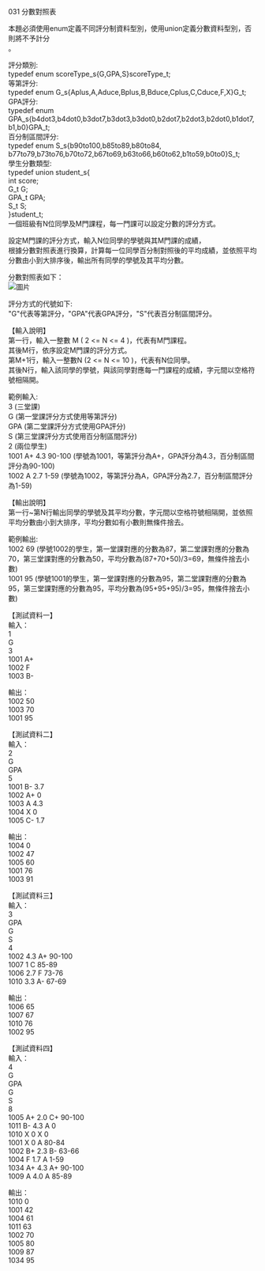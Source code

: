031 分數對照表  
  
本題必須使用enum定義不同評分制資料型別，使用union定義分數資料型別，否則將不予計分  
。  
  
評分類別:  
typedef enum scoreType_s{G,GPA,S}scoreType_t;  
等第評分:  
typedef enum G_s{Aplus,A,Aduce,Bplus,B,Bduce,Cplus,C,Cduce,F,X}G_t;  
GPA評分:  
typedef enum GPA_s{b4dot3,b4dot0,b3dot7,b3dot3,b3dot0,b2dot7,b2dot3,b2dot0,b1dot7,b1,b0}GPA_t;  
百分制區間評分:  
typedef enum S_s{b90to100,b85to89,b80to84, b77to79,b73to76,b70to72,b67to69,b63to66,b60to62,b1to59,b0to0}S_t;  
學生分數類型:  
typedef union student_s{  
int score;  
G_t G;  
GPA_t GPA;  
S_t S;  
}student_t;  
一個班級有N位同學及M門課程，每一門課可以設定分數的評分方式。  
  
設定M門課的評分方式，輸入N位同學的學號與其M門課的成績，  
根據分數對照表進行換算，計算每一位同學百分制對照後的平均成績，並依照平均分數由小到大排序後，輸出所有同學的學號及其平均分數。  
  
分數對照表如下：  
![圖片](https://imgur.com/Uz0lNF3.png)
  
評分方式的代號如下:  
"G"代表等第評分，"GPA"代表GPA評分，"S"代表百分制區間評分。  
  
【輸入說明】  
第一行，輸入一整數 M ( 2 <= N <= 4 )，代表有M門課程。  
其後M行，依序設定M門課的評分方式。  
第M+1行，輸入一整數N (2 <= N <= 10 )，代表有N位同學。  
其後N行，輸入該同學的學號，與該同學對應每一門課程的成績，字元間以空格符號相隔開。  
  
範例輸入:  
3 (三堂課)  
G (第一堂課評分方式使用等第評分)  
GPA (第二堂課評分方式使用GPA評分)  
S (第三堂課評分方式使用百分制區間評分)  
2 (兩位學生)  
1001 A+ 4.3 90-100 (學號為1001，等第評分為A+，GPA評分為4.3，百分制區間評分為90-100)  
1002 A 2.7 1-59 (學號為1002，等第評分為A，GPA評分為2.7，百分制區間評分為1-59)  
  
【輸出說明】  
第一行~第N行輸出同學的學號及其平均分數，字元間以空格符號相隔開，並依照平均分數由小到大排序，平均分數如有小數則無條件捨去。  
  
範例輸出:  
1002 69 (學號1002的學生，第一堂課對應的分數為87，第二堂課對應的分數為70，第三堂課對應的分數為50，平均分數為(87+70+50)/3=69，無條件捨去小數)  
1001 95 (學號1001的學生，第一堂課對應的分數為95，第二堂課對應的分數為95，第三堂課對應的分數為95，平均分數為(95+95+95)/3=95，無條件捨去小數)  
  
【測試資料一】  
輸入：  
1  
G  
3  
1001 A+  
1002 F  
1003 B-  
  
輸出：  
1002 50  
1003 70  
1001 95  
  
【測試資料二】  
輸入：  
2  
G  
GPA  
5  
1001 B- 3.7  
1002 A+ 0  
1003 A 4.3  
1004 X 0  
1005 C- 1.7  
  
輸出：  
1004 0  
1002 47  
1005 60  
1001 76  
1003 91  
  
【測試資料三】  
輸入：  
3  
GPA  
G  
S  
4  
1002 4.3 A+ 90-100  
1007 1 C 85-89  
1006 2.7 F 73-76  
1010 3.3 A- 67-69  
  
輸出：  
1006 65  
1007 67  
1010 76  
1002 95  
  
【測試資料四】  
輸入：  
4  
G  
GPA  
G  
S  
8  
1005 A+ 2.0 C+ 90-100  
1011 B- 4.3 A 0  
1010 X 0 X 0  
1001 X 0 A 80-84  
1002 B+ 2.3 B- 63-66  
1004 F 1.7 A 1-59  
1034 A+ 4.3 A+ 90-100  
1009 A 4.0 A 85-89  
  
輸出：  
1010 0  
1001 42  
1004 61  
1011 63  
1002 70  
1005 80  
1009 87  
1034 95  
